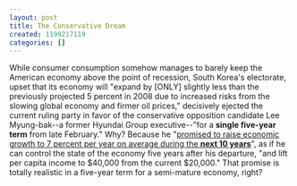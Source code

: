 ```yaml
---
layout: post
title: The Conservative Dream
created: 1199217119
categories: []
---
```

While consumer consumption somehow manages to barely keep the American economy above the point of recession, South Korea's electorate, upset that its economy will "expand by [ONLY] slightly less than the previously projected 5 percent in 2008 due to increased risks from the slowing global economy and firmer oil prices," decisively ejected the current ruling party in favor of the conservative opposition candidate Lee Myung-bak--a former Hyundai Group executive--"for a <strong>single five-year term</strong> from late February." Why? Because he "<a href="http://www.reuters.com/article/businessNews/idUSSEO19687120080101?feedType=nl&feedName=usbusinessearly" rel="external">promised to raise economic growth to 7 percent per year on average during the <strong>next 10 years</strong></a>", as if he can control the state of the economy five years after his departure, "and lift per capita income to $40,000 from the current $20,000." That promise is totally realistic in a five-year term for a semi-mature economy, right?
